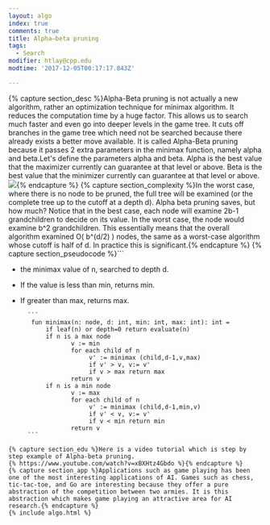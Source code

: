 ```yaml
---
layout: algo
index: true
comments: true
title: Alpha–beta pruning
tags:
  - Search
modifier: htlay@cpp.edu
modtime: '2017-12-05T00:17:17.843Z'

---
```

{% capture section_desc %}Alpha-Beta pruning is not actually a new algorithm, rather an optimization technique for minimax algorithm. It reduces the computation time by a huge factor. This allows us to search much faster and even go into deeper levels in the game tree. It cuts off branches in the game tree which need not be searched because there already exists a better move available. It is called Alpha-Beta pruning because it passes 2 extra parameters in the minimax function, namely alpha and beta.Let's define the parameters alpha and beta.
Alpha is the best value that the maximizer currently can guarantee at that level or above.
Beta is the best value that the minimizer currently can guarantee at that level or above.
![](http://cdncontribute.geeksforgeeks.org/wp-content/uploads/GeeksForGeeks-Alpha-Beta-Pruning.png){% endcapture %}
{% capture section_complexity %}In the worst case, where there is no node to be pruned, the full tree will be examined (or the complete tree up to the cutoff at a depth d). Alpha beta pruning saves, but how much? Notice that in the best case, each node will examine 2b-1 grandchildren to decide on its value. In the worst case, the node would examine b^2 grandchildren. This essentially means that the overall algorithm examined O( b^(d/2) ) nodes, the same as a worst-case algorithm whose cutoff is half of d. In practice this is significant.{% endcapture %}
{% capture section_pseudocode %}```
* the minimax value of n, searched to depth d.
* If the value is less than min, returns min.
* If greater than max, returns max. 

		```
		 fun minimax(n: node, d: int, min: int, max: int): int =
			 if leaf(n) or depth=0 return evaluate(n)
			 if n is a max node
					v := min
					for each child of n
						 v' := minimax (child,d-1,v,max)
						 if v' > v, v:= v'
						 if v > max return max
					return v
			 if n is a min node
					v := max
					for each child of n
						 v' := minimax (child,d-1,min,v)
						 if v' < v, v:= v'
						 if v < min return min
					return v
		```

```{% endcapture %}
{% capture section_edu %}Here is a video tutorial which is step by step example of Alpha-beta pruning.
{% https://www.youtube.com/watch?v=xBXHtz4Gbdo %}{% endcapture %}
{% capture section_app %}Applications such as game playing has been one of the most interesting applications of AI. Games such as chess, tic-tac-toe, and Go are interesting because they offer a pure abstraction of the competition between two armies. It is this abstraction which makes game playing an attractive area for AI research.{% endcapture %}
{% include algo.html %}